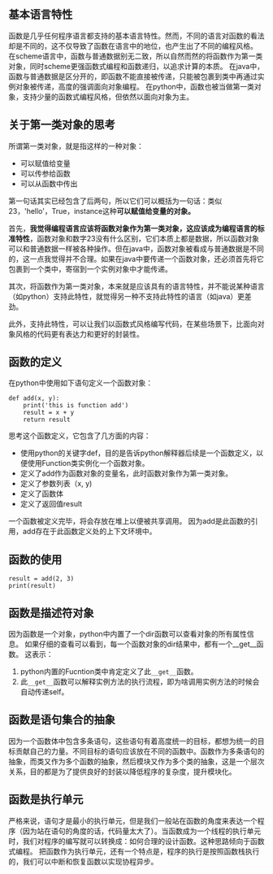 ## 基本语言特性
函数是几乎任何程序语言都支持的基本语言特性。然而，不同的语言对函数的看法却是不同的，这不仅导致了函数在语言中的地位，也产生出了不同的编程风格。
在scheme语言中，函数与普通数据别无二致，所以自然而然的将函数作为第一类对象，同时scheme更强函数式编程和函数递归，以追求计算的本质。
在java中，函数与普通数据是区分开的，即函数不能直接被传递，只能被包裹到类中再通过实例对象被传递，高度的强调面向对象编程。
在python中，函数也被当做第一类对象，支持少量的函数式编程风格，但依然以面向对象为主。

## 关于第一类对象的思考
所谓第一类对象，就是指这样的一种对象：
- 可以赋值给变量
- 可以传参给函数
- 可以从函数中传出

第一句话其实已经包含了后两句，所以它们可以概括为一句话：类似23，'hello'，True，instance这种**可以赋值给变量的对象。**

首先，**我觉得编程语言应该将函数对象作为第一类对象，这应该成为编程语言的标准特性**，函数对象和数字23没有什么区别，它们本质上都是数据，所以函数对象可以和普通数据一样被各种操作。但在java中，函数对象被看成与普通数据是不同的，这一点我觉得并不合理。如果在java中要传递一个函数对象，还必须首先将它包裹到一个类中，寄宿到一个实例对象中才能传递。

其次，将函数作为第一类对象，本来就是应该具有的语言特性，并不能说某种语言（如python）支持此特性，就觉得另一种不支持此特性的语言（如java）更差劲。

此外，支持此特性，可以让我们以函数式风格编写代码，在某些场景下，比面向对象风格的代码更有表达力和更好的封装性。


## 函数的定义
在python中使用如下语句定义一个函数对象：
```python3
def add(x, y):
	print('this is function add')
	result = x + y
	return result
```
思考这个函数定义，它包含了几方面的内容：
- 使用python的关键字def，目的是告诉python解释器后续是一个函数定义，以便使用Function类实例化一个函数对象。
- 定义了add作为函数对象的变量名，此时函数对象作为第一类对象。
- 定义了参数列表（x, y)
- 定义了函数体
- 定义了返回值result

一个函数被定义完毕，将会存放在堆上以便被共享调用。
因为add是此函数的引用，add存在于此函数定义处的上下文环境中。

## 函数的使用
```python3
result = add(2, 3)
print(result)
```

## 函数是描述符对象
因为函数是一个对象，python中内置了一个dir函数可以查看对象的所有属性信息。
如果仔细的查看可以看到，每一个函数对象的dir结果中，都有一个__get__函数。
这表示：
1. python内置的Fucntion类中肯定定义了此`__get__`函数。
2. 此`__get__`函数可以解释实例方法的执行流程，即为啥调用实例方法的时候会自动传递self。

## 函数是语句集合的抽象
因为一个函数体中包含多条语句，这些语句有着高度统一的目标，都想为统一的目标贡献自己的力量。不同目标的语句应该放在不同的函数中。函数作为多条语句的抽象，而类又作为多个函数的抽象，然后模块又作为多个类的抽象，这是一个层次关系，目的都是为了提供良好的封装以降低程序的复杂度，提升模块化。

## 函数是执行单元
严格来说，语句才是最小的执行单元，但是我们一般站在函数的角度来表达一个程序（因为站在语句的角度的话，代码量太大了）。当函数成为一个线程的执行单元时，我们对程序的编写就可以转换成：如何合理的设计函数。这种思路倾向于函数式编程。
把函数作为执行单元，还有一个特点是，程序的执行是按照函数栈执行的，我们可以中断和恢复函数以实现协程异步。